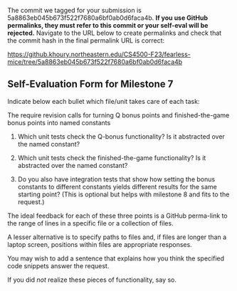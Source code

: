 The commit we tagged for your submission is 5a8863eb045b673f522f7680a6bf0ab0d6faca4b.
**If you use GitHub permalinks, they must refer to this commit or your self-eval will be rejected.**
Navigate to the URL below to create permalinks and check that the commit hash in the final permalink URL is correct:

https://github.khoury.northeastern.edu/CS4500-F23/fearless-mice/tree/5a8863eb045b673f522f7680a6bf0ab0d6faca4b

## Self-Evaluation Form for Milestone 7

Indicate below each bullet which file/unit takes care of each task:

The require revision calls for turning Q bonus points and
finished-the-game bonus points into named constants

1. Which unit tests check the Q-bonus functionality? Is it abstracted
   over the named constant? 

2. Which unit tests check the finished-the-game functionality? Is it
   abstracted over the named constant?

3. Do you also have integration tests that show how setting the bonus
   constants to different constants yields different results for the
   same starting point? (This is optional but helps with milestone 8
   and fits to the request.) 


The ideal feedback for each of these three points is a GitHub
perma-link to the range of lines in a specific file or a collection of
files.

A lesser alternative is to specify paths to files and, if files are
longer than a laptop screen, positions within files are appropriate
responses.

You may wish to add a sentence that explains how you think the
specified code snippets answer the request.

If you did *not* realize these pieces of functionality, say so.

